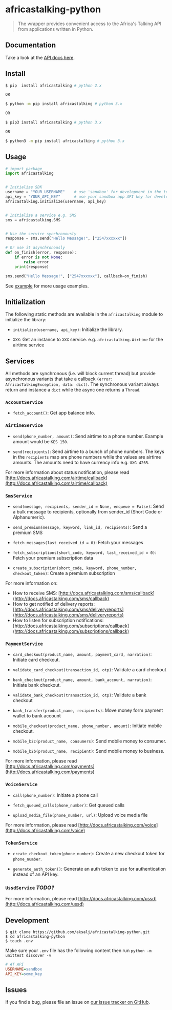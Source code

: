 # africastalking-python

> The wrapper provides convenient access to the Africa's Talking API from applications written in Python.


## Documentation
Take a look at the [API docs here](http://docs.africastalking.com).

## Install

```bash
$ pip  install africastalking # python 2.x

OR

$ python -m pip install africastalking # python 3.x

OR

$ pip3 install africastalking # python 3.x

OR

$ python3 -m pip install africastalking # python 3.x

```


## Usage

```python
# import package
import africastalking


# Initialize SDK
username = "YOUR_USERNAME"    # use 'sandbox' for development in the test environment
api_key = "YOUR_API_KEY"      # use your sandbox app API key for development in the test environment
africastalking.initialize(username, api_key)


# Initialize a service e.g. SMS
sms = africastalking.SMS


# Use the service synchronously
response = sms.send("Hello Message!", ["2547xxxxxx"])

# Or use it asynchronously
def on_finish(error, response):
    if error is not None:
        raise error
    print(response)

sms.send("Hello Message!", ["2547xxxxxx"], callback=on_finish)    

```

See [example](example/) for more usage examples.


## Initialization

The following static methods are available in the `africastalking` module to initialize the library:

- `initialize(username, api_key)`: Initialize the library.

- `XXX`: Get an instance to `XXX` service. e.g. `africastalking.Airtime` for the airtime service

## Services

All methods are synchronous (i.e. will block current thread) but provide asynchronous variants that take a callback `(error: AfricasTalkingException, data: dict)`.
The synchronous variant always return and instance a `dict` while the async one returns a `Thread`.

### `AccountService`

- `fetch_account()`: Get app balance info.

### `AirtimeService`

- `send(phone_number, amount)`: Send airtime to a phone number. Example amount would be `KES 150`.

- `send(recipients)`: Send airtime to a bunch of phone numbers. The keys in the `recipients` map are phone numbers while the values are airtime amounts. The amounts need to have currency info e.g. `UXG 4265`.

For more information about status notification, please read [http://docs.africastalking.com/airtime/callback](http://docs.africastalking.com/airtime/callback)


### `SmsService`

- `send(message, recipients, sender_id = None, enqueue = False)`: Send a bulk message to recipients, optionally from sender_id (Short Code or Alphanumeric).

- `send_premium(message, keyword, link_id, recipients)`: Send a premium SMS

- `fetch_messages(last_received_id = 0)`: Fetch your messages

- `fetch_subscriptions(short_code, keyword, last_received_id = 0)`: Fetch your premium subscription data

- `create_subscription(short_code, keyword, phone_number, checkout_token)`: Create a premium subscription

For more information on: 

- How to receive SMS: [http://docs.africastalking.com/sms/callback](http://docs.africastalking.com/sms/callback)
- How to get notified of delivery reports: [http://docs.africastalking.com/sms/deliveryreports](http://docs.africastalking.com/sms/deliveryreports)
- How to listen for subscription notifications: [http://docs.africastalking.com/subscriptions/callback](http://docs.africastalking.com/subscriptions/callback)

### `PaymentService`

- `card_checkout(product_name, amount, payment_card, narration)`: Initiate card checkout.

- `validate_card_checkout(transaction_id, otp)`: Validate a card checkout

- `bank_checkout(product_name, amount, bank_account, narration)`: Initiate bank checkout.

- `validate_bank_checkout(transaction_id, otp)`: Validate a bank checkout

- `bank_transfer(product_name, recipients)`: Move money form payment wallet to bank account

- `mobile_checkout(product_name, phone_number, amount)`: Initiate mobile checkout.

- `mobile_b2c(product_name, consumers)`: Send mobile money to consumer. 

- `mobile_b2b(product_name, recipient)`: Send mobile money to business.


For more information, please read [http://docs.africastalking.com/payments](http://docs.africastalking.com/payments)

### `VoiceService`

- `call(phone_number)`: Initiate a phone call

- `fetch_queued_calls(phone_number)`: Get queued calls

- `upload_media_file(phone_number, url)`: Upload voice media file


For more information, please read [http://docs.africastalking.com/voice](http://docs.africastalking.com/voice)


### `TokenService`

- `create_checkout_token(phone_number)`: Create a new checkout token for `phone_number`.

- `generate_auth_token()`: Generate an auth token to use for authentication instead of an API key.

### `UssdService` *TODO?*

For more information, please read [http://docs.africastalking.com/ussd](http://docs.africastalking.com/ussd)


## Development
```shell
$ git clone https://github.com/aksalj/africastalking-python.git
$ cd africastalking-python
$ touch .env
```

Make sure your `.env` file has the following content then run `python -m unittest discover -v`

```ini
# AT API
USERNAME=sandbox
API_KEY=some_key
```

## Issues

If you find a bug, please file an issue on [our issue tracker on GitHub](https://github.com/AfricasTalkingLtd/africastalking-python/issues).
